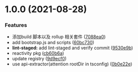 # 1.0.0 (2021-08-28)


### Features

* 添加build 脚本以及 rollup 相关套件 ([7088ea0](https://github.com/mcdu11/mini-vue-next/commit/7088ea05636f98605241cf188d8e79663ad41362))
* add bootstrap.js and scripts ([60bc730](https://github.com/mcdu11/mini-vue-next/commit/60bc7307a9cb1031a3cd8caa620d9b8235bdd13d))
* **lint-staged:** add lint-staged and verify commit ([9530e9b](https://github.com/mcdu11/mini-vue-next/commit/9530e9b76f4c464062504369ac5866da2a767dc8))
* reactivity pkg ([cb60b6a](https://github.com/mcdu11/mini-vue-next/commit/cb60b6aa43190bc328cb906ed43c9c9d20199835))
* update registry ([9d9ecf0](https://github.com/mcdu11/mini-vue-next/commit/9d9ecf00a869ac9da5b793946d1da74a1a98240f))
* use api-extractor(attention rootDir in tsconfig) ([0b0e22e](https://github.com/mcdu11/mini-vue-next/commit/0b0e22ebd635aad693cfa53c6745f79230970295))



